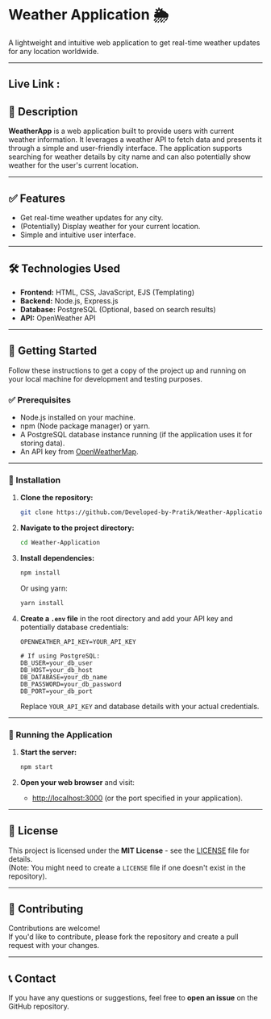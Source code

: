 # Weather Application 🌦️

A lightweight and intuitive web application to get real-time weather updates for any location worldwide.

---

## Live Link : 

## 📄 Description  

**WeatherApp** is a web application built to provide users with current weather information. It leverages a weather API to fetch data and presents it through a simple and user-friendly interface. The application supports searching for weather details by city name and can also potentially show weather for the user's current location.

---

## ✅ Features

- Get real-time weather updates for any city.  
- (Potentially) Display weather for your current location.  
- Simple and intuitive user interface.  

---

## 🛠️ Technologies Used

- **Frontend:** HTML, CSS, JavaScript, EJS (Templating)  
- **Backend:** Node.js, Express.js  
- **Database:** PostgreSQL (Optional, based on search results)  
- **API:** OpenWeather API  

---

## 🚀 Getting Started

Follow these instructions to get a copy of the project up and running on your local machine for development and testing purposes.

### ✅ Prerequisites

- Node.js installed on your machine.  
- npm (Node package manager) or yarn.  
- A PostgreSQL database instance running (if the application uses it for storing data).  
- An API key from [OpenWeatherMap](https://openweathermap.org/).  

---

### 🔧 Installation

1. **Clone the repository:**  

   ```bash
   git clone https://github.com/Developed-by-Pratik/Weather-Application.git
   ```

2. **Navigate to the project directory:**  

   ```bash
   cd Weather-Application
   ```

3. **Install dependencies:**  

   ```bash
   npm install
   ```
   Or using yarn:

   ```bash
   yarn install
   ```

4. **Create a `.env` file** in the root directory and add your API key and potentially database credentials:

   ```env
   OPENWEATHER_API_KEY=YOUR_API_KEY

   # If using PostgreSQL:
   DB_USER=your_db_user
   DB_HOST=your_db_host
   DB_DATABASE=your_db_name
   DB_PASSWORD=your_db_password
   DB_PORT=your_db_port
   ```

   Replace `YOUR_API_KEY` and database details with your actual credentials.

---

### 🚀 Running the Application

1. **Start the server:**  

   ```bash
   npm start
   ```

2. **Open your web browser** and visit:  
   - [http://localhost:3000](http://localhost:3000) (or the port specified in your application).

---

## 📜 License

This project is licensed under the **MIT License** - see the [LICENSE](./LICENSE) file for details.  
(Note: You might need to create a `LICENSE` file if one doesn't exist in the repository).

---

## 🤝 Contributing

Contributions are welcome!  
If you'd like to contribute, please fork the repository and create a pull request with your changes.

---

## 📞 Contact

If you have any questions or suggestions, feel free to **open an issue** on the GitHub repository.
